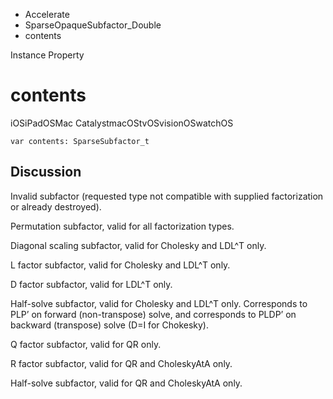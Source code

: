 

- Accelerate
- SparseOpaqueSubfactor_Double
-  contents 

Instance Property

# contents

iOSiPadOSMac CatalystmacOStvOSvisionOSwatchOS

``` source
var contents: SparseSubfactor_t
```

## Discussion

Invalid subfactor (requested type not compatible with supplied factorization or already destroyed).

Permutation subfactor, valid for all factorization types.

Diagonal scaling subfactor, valid for Cholesky and LDL^T only.

L factor subfactor, valid for Cholesky and LDL^T only.

D factor subfactor, valid for LDL^T only.

Half-solve subfactor, valid for Cholesky and LDL^T only. Corresponds to PLP’ on forward (non-transpose) solve, and corresponds to PLDP’ on backward (transpose) solve (D=I for Chokesky).

Q factor subfactor, valid for QR only.

R factor subfactor, valid for QR and CholeskyAtA only.

Half-solve subfactor, valid for QR and CholeskyAtA only.

